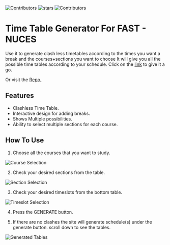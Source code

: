 ![Contributors](https://img.shields.io/github/contributors/Hamza5743/TimeTableGenerator.svg?style=flat-square) ![stars](https://img.shields.io/github/stars/Hamza5743/TimeTableGenerator.svg?style=flat-square) ![Contributors](https://img.shields.io/github/watchers/Hamza5743/TimeTableGenerator.svg?style=flat-square) 

# Time Table Generator For FAST - NUCES

Use it to generate clash less timetables according to the times you want a break and the courses+sections you want to choose It will give you all the possible time tables according to your schedule.
 Click on the [link](https://MdAliNoorka.github.io/TimeTableGenerator/Calculator.html) to give it a go.
 
Or visit the [Repo.](https://github.com/Hamza5743/TimeTableGenerator)

## Features
- Clashless Time Table.
- Interactive design for adding breaks.
- Shows Multiple possibilities.
- Ability to select multiple sections for each course.

## How To Use

1. Choose all the courses that you want to study. 

![Course Selection](/Screenshots/Courses.png)

2. Check your desired sections from the table.

![Section Selection](/Screenshots/Sections.png)

3. Check your desired timeslots from the bottom table.

![Timeslot Selection](/Screenshots/Slots.png)

4. Press the GENERATE button.

5. If there are no clashes the site will generate schedule(s) under the generate button. scroll down to see the tables.

![Generated Tables](/Screenshots/Timetable.png)
